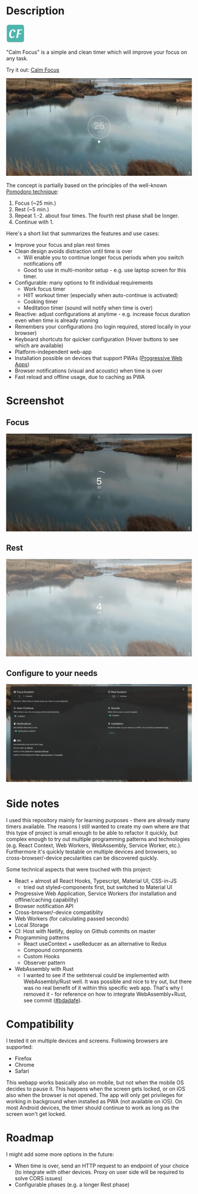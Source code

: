 # Description

![Demo picture](docs/icon-50x50.png)

"Calm Focus" is a simple and clean timer which will improve your focus on any task.

Try it out: [Calm Focus](https://ecstatic-noether-623282.netlify.app/)

![Demo picture](docs/demo-initial-v3.png)

The concept is partially based on the principles of the well-known [Pomodoro technique](https://en.wikipedia.org/wiki/Pomodoro_Technique):

1. Focus (~25 min.)
2. Rest (~5 min.)
3. Repeat 1.-2. about four times. The fourth rest phase shall be longer.
4. Continue with 1.

Here's a short list that summarizes the features and use cases:

- Improve your focus and plan rest times
- Clean design avoids distraction until time is over
  - Will enable you to continue longer focus periods when you switch notifications off
  - Good to use in multi-monitor setup - e.g. use laptop screen for this timer.
- Configurable: many options to fit individual requirements
  - Work focus timer
  - HIIT workout timer (especially when auto-continue is activated)
  - Cooking timer
  - Meditation timer (sound will notify when time is over)
- Reactive: adjust configurations at anytime - e.g. increase focus duration even when time is already running
- Remembers your configurations (no login required, stored locally in your browser)
- Keyboard shortcuts for quicker configuration (Hover buttons to see which are available)
- Platform-independent web-app
- Installation possible on devices that support PWAs ([Progressive Web Apps](https://en.wikipedia.org/wiki/Progressive_web_application"))
- Browser notifications (visual and acoustic) when time is over
- Fast reload and offline usage, due to caching as PWA

# Screenshot

## Focus

![Demo picture](docs/demo-focus-v3.png)

## Rest

![Demo picture](docs/demo-rest-v3.png)

## Configure to your needs

![Demo picture](docs/demo-menu-v3.png)

# Side notes

I used this repository mainly for learning purposes - there are already many timers available. The reasons I still wanted to create my own where are that this type of project is small enough to be able to refactor it quickly, but complex enough to try out multiple programming patterns and technologies (e.g. React Context, Web Workers, WebAssembly, Service Worker, etc.). Furthermore it's quickly testable on multiple devices and browsers, so cross-browser/-device pecularities can be discovered quickly.

Some technical aspects that were touched with this project:

- React + almost all React Hooks, Typescript, Material UI, CSS-in-JS
  - tried out styled-components first, but switched to Material UI
- Progressive Web Application, Service Workers (for installation and offline/caching capability)
- Browser notification API
- Cross-browser/-device compatiblity
- Web Workers (for calculating passed seconds)
- Local Storage
- CI: Host with Netlify, deploy on Github commits on master
- Programming patterns
  - React useContext + useReducer as an alternative to Redux
  - Compound components
  - Custom Hooks
  - Observer pattern
- WebAssembly with Rust
  - I wanted to see if the setInterval could be implemented with WebAssembly/Rust well. It was possible and nice to try out, but there was no real benefit of it within this specific web app. That's why I removed it - for reference on how to integrate WebAssembly+Rust, see commit ([#bdadafe](https://github.com/mic-web/calm-focus/commit/bdadafef5d70b2a9727575e31a260b4f3d70c0f1)).

# Compatibility

I tested it on multiple devices and screens. Following browsers are supported:

- Firefox
- Chrome
- Safari

This webapp works basically also on mobile, but not when the mobile OS decides to pause it. This happens when the screen gets locked, or on iOS also when the browser is not opened. The app will only get privileges for working in background when installed as PWA (not available on iOS).
On most Android devices, the timer should continue to work as long as the screen won't get locked.

# Roadmap

I might add some more options in the future:

- When time is over, send an HTTP request to an endpoint of your choice (to integrate with other devices. Proxy on user side will be required to solve CORS issues)
- Configurable phases (e.g. a longer Rest phase)
